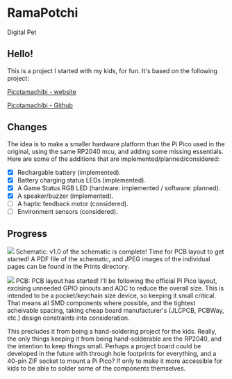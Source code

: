 # RamaPotchi
 Digital Pet

## Hello!
This is a project I started with my kids, for fun. It's based on the following project:
    
[Picotamachibi - website](https://www.kevsrobots.com/blog/picotamachibi.html)

[Picotamachibi - Github](https://github.com/kevinmcaleer/picotamachibi)

## Changes
The idea is to make a smaller hardware platform than the Pi Pico used in the original, using the same RP2040 mcu, and adding some missing essentials.
Here are some of the additions that are implemented/planned/considered:

- [x] Rechargable battery (implemented).
- [x] Battery charging status LEDs (implemented).
- [x] A Game Status RGB LED (hardware: implemented / software: planned).
- [x] A speaker/buzzer (implemented).
- [ ] A haptic feedback motor (considered).
- [ ] Environment sensors (considered).

## Progress
![](https://geps.dev/progress/100) Schematic: v1.0 of the schematic is complete! Time for PCB layout to get started! A PDF file of the schematic, and JPEG images 
 of the individual pages can be found in the Prints directory.

![](https://geps.dev/progress/5) PCB: PCB layout has started! I'll be following the official Pi Pico layout, excising unneeded GPIO pinouts and ADC to
 reduce the overall size. This is intended to be a pocket/keychain size device, so keeping it small critical. That means all SMD components where possible, and the 
 tightest acheivable spacing, taking cheap board manufacturer's (JLCPCB, PCBWay, etc.) design constraints into consideration.
 
 This precludes it from being a hand-soldering project for the kids. Really, the only things keeping it from being hand-solderable are the RP2040, and the intention to 
 keep things small. Perhaps a project board could be developed in the future with through hole footprints for everything, and a 40-pin ZIF socket to mount 
 a Pi Pico? If only to make it more accessible for kids to be able to solder some of the components themselves.
